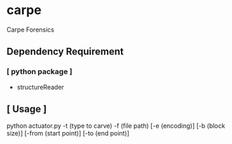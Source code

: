 # carpe
Carpe Forensics

## Dependency Requirement
### [ python package ]
* structureReader

## [ Usage ]
python actuator.py -t (type to carve) -f (file path) [-e (encoding)] [-b (block size)] [-from (start point)] [-to (end point)] 
